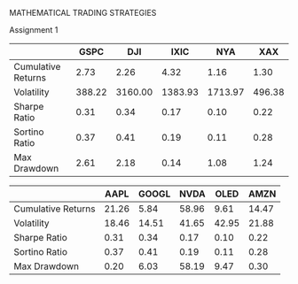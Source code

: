 MATHEMATICAL TRADING STRATEGIES

Assignment 1

| |GSPC|DJI|IXIC|NYA|XAX|
|-|----|-|-|-|-|
|Cumulative Returns|2.73|2.26|4.32|1.16|1.30|
|Volatility|388.22|3160.00|1383.93|1713.97|496.38|
|Sharpe Ratio|0.31|0.34|0.17|0.10|0.22|
|Sortino Ratio|0.37|0.41|0.19|0.11|0.28|
|Max Drawdown|2.61|2.18|0.14|1.08|1.24|

| |AAPL|GOOGL|NVDA|OLED|AMZN|
|-|----|-|-|-|-|
|Cumulative Returns|21.26|5.84|58.96|9.61|14.47|
|Volatility|18.46|14.51|41.65|42.95|21.88|
|Sharpe Ratio|0.31|0.34|0.17|0.10|0.22|
|Sortino Ratio|0.37|0.41|0.19|0.11|0.28|
|Max Drawdown|0.20|6.03|58.19|9.47|0.30|
